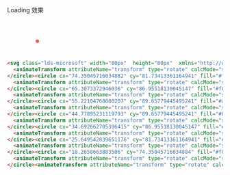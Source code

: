Loading 效果

<svg class="lds-microsoft" width="80px"  height="80px"  xmlns="http://www.w3.org/2000/svg" viewBox="0 0 100 100" preserveAspectRatio="xMidYMid"><g transform="rotate(0)"><circle cx="81.73413361164941" cy="74.35045716034882" fill="#e15b64" r="5" transform="rotate(340.001 49.9999 50)">

  <animateTransform attributeName="transform" type="rotate" calcMode="spline" values="0 50 50;360 50 50" times="0;1" keySplines="0.5 0 0.5 1" repeatCount="indefinite" dur="1.5s" begin="0s"></animateTransform>

</circle><circle cx="74.35045716034882" cy="81.73413361164941" fill="#f47e60" r="5" transform="rotate(348.352 50.0001 50.0001)">

  <animateTransform attributeName="transform" type="rotate" calcMode="spline" values="0 50 50;360 50 50" times="0;1" keySplines="0.5 0 0.5 1" repeatCount="indefinite" dur="1.5s" begin="-0.0625s"></animateTransform>

</circle><circle cx="65.3073372946036" cy="86.95518130045147" fill="#f8b26a" r="5" transform="rotate(354.236 50 50)">

  <animateTransform attributeName="transform" type="rotate" calcMode="spline" values="0 50 50;360 50 50" times="0;1" keySplines="0.5 0 0.5 1" repeatCount="indefinite" dur="1.5s" begin="-0.125s"></animateTransform>

</circle><circle cx="55.22104768880207" cy="89.65779445495241" fill="#abbd81" r="5" transform="rotate(357.958 50.0002 50.0002)">

  <animateTransform attributeName="transform" type="rotate" calcMode="spline" values="0 50 50;360 50 50" times="0;1" keySplines="0.5 0 0.5 1" repeatCount="indefinite" dur="1.5s" begin="-0.1875s"></animateTransform>

</circle><circle cx="44.77895231119793" cy="89.65779445495241" fill="#849b87" r="5" transform="rotate(359.76 50.0064 50.0064)">

  <animateTransform attributeName="transform" type="rotate" calcMode="spline" values="0 50 50;360 50 50" times="0;1" keySplines="0.5 0 0.5 1" repeatCount="indefinite" dur="1.5s" begin="-0.25s"></animateTransform>

</circle><circle cx="34.692662705396415" cy="86.95518130045147" fill="#e15b64" r="5" transform="rotate(0.183552 50 50)">

  <animateTransform attributeName="transform" type="rotate" calcMode="spline" values="0 50 50;360 50 50" times="0;1" keySplines="0.5 0 0.5 1" repeatCount="indefinite" dur="1.5s" begin="-0.3125s"></animateTransform>

</circle><circle cx="25.649542839651176" cy="81.73413361164941" fill="#f47e60" r="5" transform="rotate(1.86457 50 50)">

  <animateTransform attributeName="transform" type="rotate" calcMode="spline" values="0 50 50;360 50 50" times="0;1" keySplines="0.5 0 0.5 1" repeatCount="indefinite" dur="1.5s" begin="-0.375s"></animateTransform>

</circle><circle cx="18.2658663883506" cy="74.35045716034884" fill="#f8b26a" r="5" transform="rotate(5.45126 50 50)">

  <animateTransform attributeName="transform" type="rotate" calcMode="spline" values="0 50 50;360 50 50" times="0;1" keySplines="0.5 0 0.5 1" repeatCount="indefinite" dur="1.5s" begin="-0.4375s"></animateTransform>

</circle><animateTransform attributeName="transform" type="rotate" calcMode="spline" values="0 50 50;0 50 50" times="0;1" keySplines="0.5 0 0.5 1" repeatCount="indefinite" dur="1.5s"></animateTransform></g></svg>

```html
<svg class="lds-microsoft" width="80px"  height="80px"  xmlns="http://www.w3.org/2000/svg" viewBox="0 0 100 100" preserveAspectRatio="xMidYMid"><g transform="rotate(0)"><circle cx="81.73413361164941" cy="74.35045716034882" fill="#e15b64" r="5" transform="rotate(340.001 49.9999 50)">
  <animateTransform attributeName="transform" type="rotate" calcMode="spline" values="0 50 50;360 50 50" times="0;1" keySplines="0.5 0 0.5 1" repeatCount="indefinite" dur="1.5s" begin="0s"></animateTransform>
</circle><circle cx="74.35045716034882" cy="81.73413361164941" fill="#f47e60" r="5" transform="rotate(348.352 50.0001 50.0001)">
  <animateTransform attributeName="transform" type="rotate" calcMode="spline" values="0 50 50;360 50 50" times="0;1" keySplines="0.5 0 0.5 1" repeatCount="indefinite" dur="1.5s" begin="-0.0625s"></animateTransform>
</circle><circle cx="65.3073372946036" cy="86.95518130045147" fill="#f8b26a" r="5" transform="rotate(354.236 50 50)">
  <animateTransform attributeName="transform" type="rotate" calcMode="spline" values="0 50 50;360 50 50" times="0;1" keySplines="0.5 0 0.5 1" repeatCount="indefinite" dur="1.5s" begin="-0.125s"></animateTransform>
</circle><circle cx="55.22104768880207" cy="89.65779445495241" fill="#abbd81" r="5" transform="rotate(357.958 50.0002 50.0002)">
  <animateTransform attributeName="transform" type="rotate" calcMode="spline" values="0 50 50;360 50 50" times="0;1" keySplines="0.5 0 0.5 1" repeatCount="indefinite" dur="1.5s" begin="-0.1875s"></animateTransform>
</circle><circle cx="44.77895231119793" cy="89.65779445495241" fill="#849b87" r="5" transform="rotate(359.76 50.0064 50.0064)">
  <animateTransform attributeName="transform" type="rotate" calcMode="spline" values="0 50 50;360 50 50" times="0;1" keySplines="0.5 0 0.5 1" repeatCount="indefinite" dur="1.5s" begin="-0.25s"></animateTransform>
</circle><circle cx="34.692662705396415" cy="86.95518130045147" fill="#e15b64" r="5" transform="rotate(0.183552 50 50)">
  <animateTransform attributeName="transform" type="rotate" calcMode="spline" values="0 50 50;360 50 50" times="0;1" keySplines="0.5 0 0.5 1" repeatCount="indefinite" dur="1.5s" begin="-0.3125s"></animateTransform>
</circle><circle cx="25.649542839651176" cy="81.73413361164941" fill="#f47e60" r="5" transform="rotate(1.86457 50 50)">
  <animateTransform attributeName="transform" type="rotate" calcMode="spline" values="0 50 50;360 50 50" times="0;1" keySplines="0.5 0 0.5 1" repeatCount="indefinite" dur="1.5s" begin="-0.375s"></animateTransform>
</circle><circle cx="18.2658663883506" cy="74.35045716034884" fill="#f8b26a" r="5" transform="rotate(5.45126 50 50)">
  <animateTransform attributeName="transform" type="rotate" calcMode="spline" values="0 50 50;360 50 50" times="0;1" keySplines="0.5 0 0.5 1" repeatCount="indefinite" dur="1.5s" begin="-0.4375s"></animateTransform>
</circle><animateTransform attributeName="transform" type="rotate" calcMode="spline" values="0 50 50;0 50 50" times="0;1" keySplines="0.5 0 0.5 1" repeatCount="indefinite" dur="1.5s"></animateTransform></g></svg>
```

